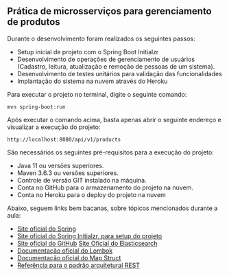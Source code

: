 <h2> Prática de microsserviços para gerenciamento de produtos </h2>

Durante o desenvolvimento foram realizados os seguintes passos:

* Setup inicial de projeto com o Spring Boot Initialzr
* Desenvolvimento de operações de gerenciamento de usuários (Cadastro, leitura, atualização e remoção de pessoas de um sistema).
* Desenvolvimento de testes unitários para validação das funcionalidades
* Implantação do sistema na nuvem através do Heroku

Para executar o projeto no terminal, digite o seguinte comando:

```shell script
mvn spring-boot:run 
```

Após executar o comando acima, basta apenas abrir o seguinte endereço e visualizar a execução do projeto:

```
http://localhost:8080/api/v1/products
```


São necessários os seguintes pré-requisitos para a execução do projeto:

* Java 11 ou versões superiores.
* Maven 3.6.3 ou versões superiores.
* Controle de versão GIT instalado na máquina.
* Conta no GitHub para o armazenamento do projeto na nuvem.
* Conta no Heroku para o deploy do projeto na nuvem

Abaixo, seguem links bem bacanas, sobre tópicos mencionados durante a aula:

* [Site oficial do Spring](https://spring.io/)
* [Site oficial do Spring Initialzr, para setup do projeto](https://start.spring.io/)
* [Site oficial do GitHub](http://github.com/)
  [Site Oficial do Elasticsearch](https://www.elastic.co/pt/)
* [Documentação oficial do Lombok](https://projectlombok.org/)
* [Documentação oficial do Map Struct](https://mapstruct.org/)
* [Referência para o padrão arquitetural REST](https://restfulapi.net/)
